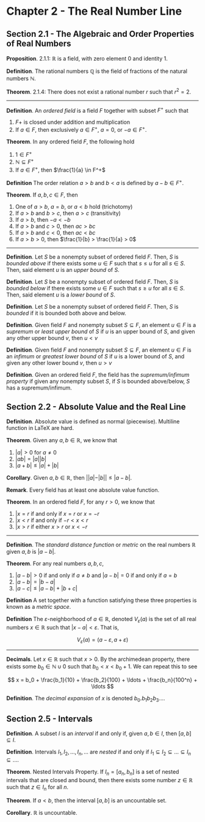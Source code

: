 # Chapter 2 - The Real Number Line

## Section 2.1 - The Algebraic and Order Properties of Real Numbers

**Proposition**. 2.1.1: $\mathbb{R}$ is a field, with zero element $0$ and identity $1$.

**Definition**. The rational numbers $\mathbb{Q}$ is the field of fractions of the natural numbers $\mathbb{N}$.

**Theorem**. 2.1.4: There does not exist a rational number $r$ such that $r^2 = 2$.

---

**Definition**. An *ordered field* is a field $F$ together with subset $F^+$ such that

1. $F+$ is closed under addition and multiplication
2. If $a \in F$, then exclusively $a \in F^+$, $a = 0$, or $-a \in F^+$.

**Theorem**. In any ordered field $F$, the following hold

1. $1 \in F^+$
2. $\mathbb{N} \subseteq F^+$
3. If $a \in F^+$, then $\frac{1}{a} \in F^+$

**Definition** The order relation $a > b$ and $b < a$ is defined by $a - b \in F^+$.

**Theorem**. If $a, b, c \in F$, then

1. One of $a > b$, $a = b$, or $a < b$ hold (trichotomy)
2. If $a > b$ and $b > c$, then $a > c$ (transitivity)
3. If $a > b$, then $-a < -b$
4. If $a > b$ and $c > 0$, then $ac > bc$
5. If $a > b$ and $c < 0$, then $ac < bc$
6. If $a > b > 0$, then $\frac{1}{b} > \frac{1}{a} > 0$

---

**Definition**. Let $S$ be a nonempty subset of ordered field $F$. Then, $S$ is *bounded above* if there exists some $u \in F$ such that $s \leq u$ for all $s \in S$. Then, said element $u$ is an *upper bound* of $S$.

**Definition**. Let $S$ be a nonempty subset of ordered field $F$. Then, $S$ is *bounded below* if there exists some $u \in F$ such that $s \geq u$ for all $s \in S$. Then, said element $u$ is a *lower bound* of $S$.

**Definition**. Let $S$ be a nonempty subset of ordered field $F$. Then, $S$ is *bounded* if it is bounded both above and below.

**Definition**. Given field $F$ and nonempty subset $S \subseteq F$, an element $u \in F$ is a *supremum* or *least upper bound* of $S$ if $u$ is an upper bound of $S$, and given any other upper bound $v$, then $u < v$

**Definition**. Given field $F$ and nonempty subset $S \subseteq F$, an element $u \in F$ is an *infimum* or *greatest lower bound* of $S$ if $u$ is a lower bound of $S$, and given any other lower bound $v$, then $u > v$

**Definition**. Given an ordered field $F$, the field has the *supremum/infimum property* if given any nonempty subset $S$, if $S$ is bounded above/below, $S$ has a supremum/infimum.

## Section 2.2 - Absolute Value and the Real Line

**Definition**. Absolute value is defined as normal (piecewise). Multiline function in LaTeX are hard.

**Theorem**. Given any $a, b \in \mathbb{R}$, we know that

1. $|a| > 0$ for $a \neq 0$
2. $|ab| = |a||b|$
3. $|a + b| \leq |a| + |b|$

**Corollary**. Given $a, b \in \mathbb{R}$, then $||a| - |b|| \leq |a - b|$.

**Remark**. Every field has at least one absolute value function.

**Theorem**. In an ordered field $F$, for any $r > 0$, we know that

1. $|x = r$ if and only if $x = r$ or $x = -r$
2. $|x < r$ if and only if $-r < x < r$
3. $|x > r$ if either $x > r$ or $x < -r$

---

**Definition**. The *standard distance function* or *metric* on the real numbers $\mathbb{R}$ given $a, b$ is $|a - b|$.

**Theorem**. For any real numbers $a, b, c$,

1. $|a - b| > 0$ if and only if $a \neq b$ and $|a - b| = 0$ if and only if $a = b$
2. $|a - b| = |b - a|$
3. $|a - c| \leq |a - b| + |b + c|$

**Definition** A set together with a function satisfying these three properties is known as a *metric space*.

**Definition** The $\varepsilon$-neighborhood of $a \in \mathbb{R}$, denoted $V_\varepsilon(a)$ is the set of all real numbers $x \in \mathbb{R}$ such that $|x - a| < \varepsilon$. That is,

$$
V_\varepsilon(a) = (a - \varepsilon, a + \varepsilon)
$$

---

**Decimals**. Let $x \in \mathbb{R}$ such that $x > 0$. By the archimedean property, there exists some $b_0 \in \mathbb{N} \cup {0}$ such that $b_0 < x < b_0 + 1$. We can repeat this to see

$$
x = b_0 + \frac{b_1}{10} + \frac{b_2}{100} + \ldots + \frac{b_n}{100^n} + \ldots
$$

**Definition**. The *decimal expansion* of $x$ is denoted $b_0.b_1 b_2 b_3 \ldots$.

## Section 2.5 - Intervals

**Definition**. A subset $I$ is an *interval* if and only if, given $a, b \in I$, then $[a, b] \subseteq I$.

**Definition**. Intervals $I_1, I_2, \ldots, I_n, \ldots$ are *nested* if and only if $I_1 \subseteq I_2 \subseteq \ldots \subseteq I_n \subseteq \ldots$.

**Theorem**. Nested Intervals Property. If $I_n = [a_n, b_n]$ is a set of nested intervals that are closed and bound, then there exists some number $z \in \mathbb{R}$ such that $z \in I_n$ for all $n$.

**Theorem**. If $a < b$, then the interval $[a, b]$ is an uncountable set.

**Corollary**. $\mathbb{R}$ is uncountable.
